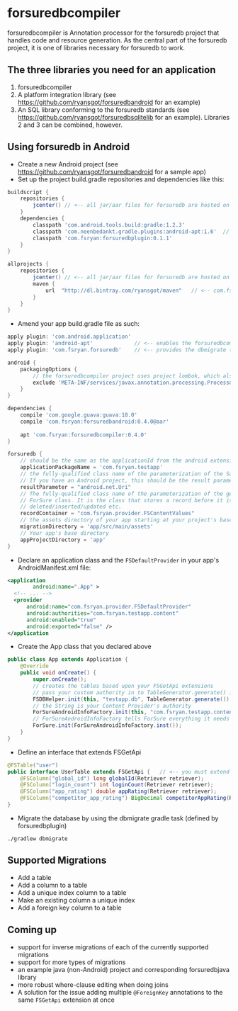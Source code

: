 # forsuredbcompiler
forsuredbcompiler is Annotation processor for the forsuredb project that handles code and resource generation.
As the central part of the forsuredb project, it is one of libraries necessary for forsuredb to work.

## The three libraries you need for an application
1. forsuredbcompiler
2. A platform integration library (see https://github.com/ryansgot/forsuredbandroid for an example)
3. An SQL library conforming to the forsuredb standards (see https://github.com/ryansgot/forsuredbsqlitelib for an example). Libraries 2 and 3 can be combined, however.

## Using forsuredb in Android
- Create a new Android project (see https://github.com/ryansgot/forsuredbandroid for a sample app)
- Set up the project build.gradle repositories and dependencies like this:
```groovy
buildscript {
    repositories {
        jcenter() // <-- all jar/aar files for forsuredb are hosted on jcenter
    }
    dependencies {
        classpath 'com.android.tools.build:gradle:1.2.3'
        classpath 'com.neenbedankt.gradle.plugins:android-apt:1.6'  // <-- forsuredbcompiler needs this plugin to generate code
        classpath 'com.fsryan:forsuredbplugin:0.1.1'
    }
}

allprojects {
    repositories {
        jcenter() // <-- all jar/aar files for forsuredb are hosted on jcenter
        maven {
            url  "http://dl.bintray.com/ryansgot/maven"   // <-- com.fsryan.forsuredb.sqlitelib will be on jcenter soon
        }
    }
}
```
- Amend your app build.gradle file as such:
```groovy
apply plugin: 'com.android.application'
apply plugin: 'android-apt'             // <-- enables the forsuredbcompiler annotation processor
apply plugin: 'com.fsryan.forsuredb'    // <-- provides the dbmigrate task

android {
    packagingOptions {
        // the forsuredbcompiler project uses project lombok, which also has the below file
        exclude 'META-INF/services/javax.annotation.processing.Processor'
    }
}

dependencies {
    compile 'com.google.guava:guava:18.0'
    compile 'com.fsryan:forsuredbandroid:0.4.0@aar'
    
    apt 'com.fsryan:forsuredbcompiler:0.4.0'
}

forsuredb {
    // should be the same as the applicationId from the android extension
    applicationPackageName = 'com.fsryan.testapp'
    // the fully-qualified class name of the parameterization of the SaveResult.
    // If you have an Android project, this should be the result parameter.
    resultParameter = "android.net.Uri"
    // The fully-qualified class name of the parameterization of the generated
    // ForSure class. It is the class that stores a record before it is 
    // deleted/inserted/updated etc.
    recordContainer = "com.fsryan.provider.FSContentValues"
    // the assets directory of your app starting at your project's base directory
    migrationDirectory = 'app/src/main/assets'
    // Your app's base directory
    appProjectDirectory = 'app'
}
```
- Declare an application class and the ```FSDefaultProvider``` in your app's AndroidManifest.xml file:
```xml
<application
        android:name=".App" >
  <!-- ... -->
  <provider
      android:name="com.fsryan.provider.FSDefaultProvider"
      android:authorities="com.fsryan.testapp.content"
      android:enabled="true"
      android:exported="false" />
</application
```
- Create the App class that you declared above
```java
public class App extends Application {
    @Override
    public void onCreate() {
        super.onCreate();
        // creates the tables based upon your FSGetApi extensions
        // pass your custom authority in to TableGenerator.generate() if you don't want the default
        FSDBHelper.init(this, "testapp.db", TableGenerator.generate());
        // the String is your Content Provider's authority
        ForSureAndroidInfoFactory.init(this, "com.fsryan.testapp.content")
        // ForSureAndroidInfoFactory tells ForSure everything it needs to know.
        ForSure.init(ForSureAndroidInfoFactory.inst());
    }
}
```
- Define an interface that extends FSGetApi
```java
@FSTable("user")
public interface UserTable extends FSGetApi {   // <-- you must extend FSGetApi when @FSTable annotates an interface or your app won't compile
    @FSColumn("global_id") long globalId(Retriever retriever);
    @FSColumn("login_count") int loginCount(Retriever retriever);
    @FSColumn("app_rating") double appRating(Retriever retriever);
    @FSColumn("competitor_app_rating") BigDecimal competitorAppRating(Retriever retriever);
}
```
- Migrate the database by using the dbmigrate gradle task (defined by forsuredbplugin)
```
./gradlew dbmigrate
```
## Supported Migrations
- Add a table
- Add a column to a table
- Add a unique index column to a table
- Make an existing column a unique index
- Add a foreign key column to a table

## Coming up
- support for inverse migrations of each of the currently supported migrations
- support for more types of migrations
- an example java (non-Android) project and corresponding forsuredbjava library
- more robust where-clause editing when doing joins
- A solution for the issue adding multiple ```@ForeignKey``` annotations to the same ```FSGetApi``` extension at once
